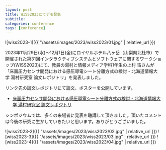 ```yaml
---
layout: post
title: WISS2023にてデモ発表
subtitle: 
categories: conference
tags: [conference]
---
```

![wiss2023-1]({{ "/assets/images/2023/wiss2023/01.jpg" | relative_url }})

2023年11月29日(水)〜12月1日(金)にロイヤルホテル八ヶ岳（山梨県北杜市）で開催された第31回インタラクティブシステムとソフトウェアに関するワークショップ(WISS2023)にて、教員の湯村と情報メディア学科1年生の上村 宙さんが「床面圧力センサ開発における感圧導電シート分離方式の検討 - 北海道情報大学 湯村研究室 論文レポジトリ」を発表しました。

リンク先の論文レポジトリにて論文、ポスターを公開しています。

- [床面圧力センサ開発における感圧導電シート分離方式の検討 - 北海道情報大学 湯村研究室 論文レポジトリ](https://dl.yumulab.org/papers/41)

シンポジウムでは、多くの来場者に発表を聴講して頂きました。頂いたコメントは今後の研究に生かしていきたいと思います。ありがとうございました。

![wiss2023-2]({{ "/assets/images/2023/wiss2023/02.jpg" | relative_url }})
![wiss2023-3]({{ "/assets/images/2023/wiss2023/03.jpg" | relative_url }})
![wiss2023-4]({{ "/assets/images/2023/wiss2023/04.jpg" | relative_url }})
